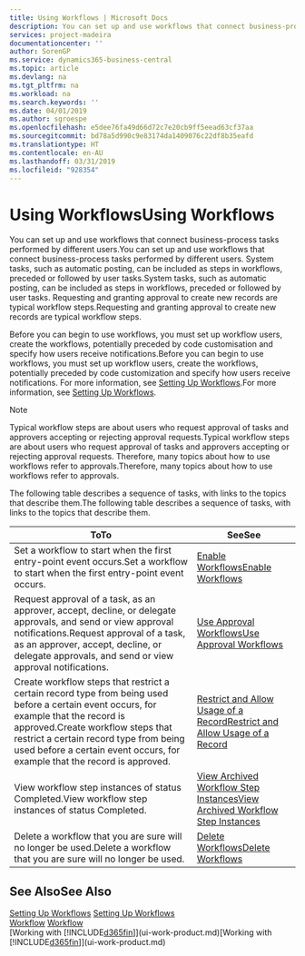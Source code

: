 ```yaml
---
title: Using Workflows | Microsoft Docs
description: You can set up and use workflows that connect business-process tasks performed by different users. System tasks, such as automatic posting, can be included as steps in workflows, preceded or followed by user tasks. Requesting and granting approval to create new records are typical workflow steps.
services: project-madeira
documentationcenter: ''
author: SorenGP
ms.service: dynamics365-business-central
ms.topic: article
ms.devlang: na
ms.tgt_pltfrm: na
ms.workload: na
ms.search.keywords: ''
ms.date: 04/01/2019
ms.author: sgroespe
ms.openlocfilehash: e5dee76fa49d66d72c7e20cb9ff5eead63cf37aa
ms.sourcegitcommit: bd78a5d990c9e83174da1409076c22df8b35eafd
ms.translationtype: HT
ms.contentlocale: en-AU
ms.lasthandoff: 03/31/2019
ms.locfileid: "928354"
---
```

# <a name="using-workflows"></a><span data-ttu-id="17d1b-105">Using Workflows</span><span class="sxs-lookup"><span data-stu-id="17d1b-105">Using Workflows</span></span>
<span data-ttu-id="17d1b-106">You can set up and use workflows that connect business-process tasks performed by different users.</span><span class="sxs-lookup"><span data-stu-id="17d1b-106">You can set up and use workflows that connect business-process tasks performed by different users.</span></span> <span data-ttu-id="17d1b-107">System tasks, such as automatic posting, can be included as steps in workflows, preceded or followed by user tasks.</span><span class="sxs-lookup"><span data-stu-id="17d1b-107">System tasks, such as automatic posting, can be included as steps in workflows, preceded or followed by user tasks.</span></span> <span data-ttu-id="17d1b-108">Requesting and granting approval to create new records are typical workflow steps.</span><span class="sxs-lookup"><span data-stu-id="17d1b-108">Requesting and granting approval to create new records are typical workflow steps.</span></span>  

 <span data-ttu-id="17d1b-109">Before you can begin to use workflows, you must set up workflow users, create the workflows, potentially preceded by code customisation and specify how users receive notifications.</span><span class="sxs-lookup"><span data-stu-id="17d1b-109">Before you can begin to use workflows, you must set up workflow users, create the workflows, potentially preceded by code customization and specify how users receive notifications.</span></span> <span data-ttu-id="17d1b-110">For more information, see [Setting Up Workflows](across-set-up-workflows.md).</span><span class="sxs-lookup"><span data-stu-id="17d1b-110">For more information, see [Setting Up Workflows](across-set-up-workflows.md).</span></span>  

> [!NOTE]  
>  <span data-ttu-id="17d1b-111">Typical workflow steps are about users who request approval of tasks and approvers accepting or rejecting approval requests.</span><span class="sxs-lookup"><span data-stu-id="17d1b-111">Typical workflow steps are about users who request approval of tasks and approvers accepting or rejecting approval requests.</span></span> <span data-ttu-id="17d1b-112">Therefore, many topics about how to use workflows refer to approvals.</span><span class="sxs-lookup"><span data-stu-id="17d1b-112">Therefore, many topics about how to use workflows refer to approvals.</span></span>  

 <span data-ttu-id="17d1b-113">The following table describes a sequence of tasks, with links to the topics that describe them.</span><span class="sxs-lookup"><span data-stu-id="17d1b-113">The following table describes a sequence of tasks, with links to the topics that describe them.</span></span>  

|<span data-ttu-id="17d1b-114">**To**</span><span class="sxs-lookup"><span data-stu-id="17d1b-114">**To**</span></span>|<span data-ttu-id="17d1b-115">**See**</span><span class="sxs-lookup"><span data-stu-id="17d1b-115">**See**</span></span>|  
|------------|-------------|  
|<span data-ttu-id="17d1b-116">Set a workflow to start when the first entry-point event occurs.</span><span class="sxs-lookup"><span data-stu-id="17d1b-116">Set a workflow to start when the first entry-point event occurs.</span></span>|[<span data-ttu-id="17d1b-117">Enable Workflows</span><span class="sxs-lookup"><span data-stu-id="17d1b-117">Enable Workflows</span></span>](across-how-to-enable-workflows.md)|  
|<span data-ttu-id="17d1b-118">Request approval of a task, as an approver, accept, decline, or delegate approvals, and send or view approval notifications.</span><span class="sxs-lookup"><span data-stu-id="17d1b-118">Request approval of a task, as an approver, accept, decline, or delegate approvals, and send or view approval notifications.</span></span>|[<span data-ttu-id="17d1b-119">Use Approval Workflows</span><span class="sxs-lookup"><span data-stu-id="17d1b-119">Use Approval Workflows</span></span>](across-how-use-approval-workflows.md)|  
|<span data-ttu-id="17d1b-120">Create workflow steps that restrict a certain record type from being used before a certain event occurs, for example that the record is approved.</span><span class="sxs-lookup"><span data-stu-id="17d1b-120">Create workflow steps that restrict a certain record type from being used before a certain event occurs, for example that the record is approved.</span></span>|[<span data-ttu-id="17d1b-121">Restrict and Allow Usage of a Record</span><span class="sxs-lookup"><span data-stu-id="17d1b-121">Restrict and Allow Usage of a Record</span></span>](across-how-to-restrict-and-allow-usage-of-a-record.md)|  
|<span data-ttu-id="17d1b-122">View workflow step instances of status Completed.</span><span class="sxs-lookup"><span data-stu-id="17d1b-122">View workflow step instances of status Completed.</span></span>|[<span data-ttu-id="17d1b-123">View Archived Workflow Step Instances</span><span class="sxs-lookup"><span data-stu-id="17d1b-123">View Archived Workflow Step Instances</span></span>](across-how-to-view-archived-workflow-step-instances.md)|  
|<span data-ttu-id="17d1b-124">Delete a workflow that you are sure will no longer be used.</span><span class="sxs-lookup"><span data-stu-id="17d1b-124">Delete a workflow that you are sure will no longer be used.</span></span>|[<span data-ttu-id="17d1b-125">Delete Workflows</span><span class="sxs-lookup"><span data-stu-id="17d1b-125">Delete Workflows</span></span>](across-how-to-delete-workflows.md)|  

## <a name="see-also"></a><span data-ttu-id="17d1b-126">See Also</span><span class="sxs-lookup"><span data-stu-id="17d1b-126">See Also</span></span>  
<span data-ttu-id="17d1b-127">[Setting Up Workflows](across-set-up-workflows.md) </span><span class="sxs-lookup"><span data-stu-id="17d1b-127">[Setting Up Workflows](across-set-up-workflows.md) </span></span>  
<span data-ttu-id="17d1b-128">[Workflow](across-workflow.md) </span><span class="sxs-lookup"><span data-stu-id="17d1b-128">[Workflow](across-workflow.md) </span></span>  
<span data-ttu-id="17d1b-129">[Working with [!INCLUDE[d365fin](includes/d365fin_md.md)]](ui-work-product.md)</span><span class="sxs-lookup"><span data-stu-id="17d1b-129">[Working with [!INCLUDE[d365fin](includes/d365fin_md.md)]](ui-work-product.md)</span></span>

